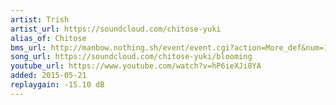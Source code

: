 ```yaml
---
artist: Trish
artist_url: https://soundcloud.com/chitose-yuki
alias_of: Chitose
bms_url: http://manbow.nothing.sh/event/event.cgi?action=More_def&num=19&event=91
song_url: https://soundcloud.com/chitose-yuki/blooming
youtube_url: https://www.youtube.com/watch?v=hP6ieXJi8YA
added: 2015-05-21
replaygain: -15.10 dB
---
```

